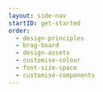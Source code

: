 ```yaml
---
layout: side-nav
startID: get-started
order:
  - design-principles
  - brag-board
  - design-assets
  - customise-colour
  - font-size-space
  - customise-components
---
```

